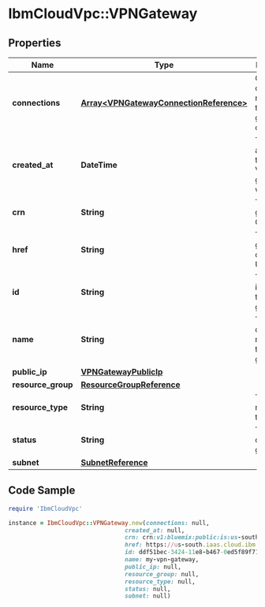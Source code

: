 # IbmCloudVpc::VPNGateway

## Properties

Name | Type | Description | Notes
------------ | ------------- | ------------- | -------------
**connections** | [**Array&lt;VPNGatewayConnectionReference&gt;**](VPNGatewayConnectionReference.md) | Collection of references to VPN gateway connections | 
**created_at** | **DateTime** | The date and time that this VPN gateway was created | 
**crn** | **String** | The VPN gateway&#39;s CRN | 
**href** | **String** | The VPN gateway&#39;s canonical URL | 
**id** | **String** | The unique identifier for this VPN gateway | 
**name** | **String** | The user-defined name for this VPN gateway | 
**public_ip** | [**VPNGatewayPublicIp**](VPNGatewayPublicIp.md) |  | 
**resource_group** | [**ResourceGroupReference**](ResourceGroupReference.md) |  | 
**resource_type** | **String** | The resource type | 
**status** | **String** | The status of the VPN gateway | 
**subnet** | [**SubnetReference**](SubnetReference.md) |  | 

## Code Sample

```ruby
require 'IbmCloudVpc'

instance = IbmCloudVpc::VPNGateway.new(connections: null,
                                 created_at: null,
                                 crn: crn:v1:bluemix:public:is:us-south:a/123456::vpn:ddf51bec-3424-11e8-b467-0ed5f89f718b,
                                 href: https://us-south.iaas.cloud.ibm.com/v1/vpn_gateways/ddf51bec-3424-11e8-b467-0ed5f89f718b,
                                 id: ddf51bec-3424-11e8-b467-0ed5f89f718b,
                                 name: my-vpn-gateway,
                                 public_ip: null,
                                 resource_group: null,
                                 resource_type: null,
                                 status: null,
                                 subnet: null)
```


